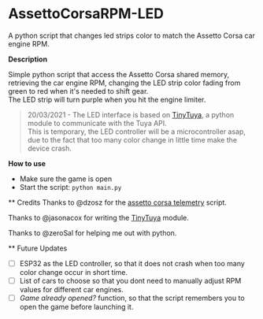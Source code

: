# AssettoCorsaRPM-LED

A python script that changes led strips color to match the Assetto Corsa car engine RPM.

**Description**

Simple python script that access the Assetto Corsa shared memory, retrieving the car engine RPM, changing the LED strip color fading from green to red when it's needed to shift gear.  
The LED strip will turn purple when you hit the engine limiter.

> 20/03/2021 - The LED interface is based on [TinyTuya](https://github.com/jasonacox/tinytuya), a python module to communicate with the Tuya API.  
> This is temporary, the LED controller will be a microcontroller asap, due to the fact that too many color change in little time make the device crash.

**How to use**
- Make sure the game is open
- Start the script: ```python main.py```



** Credits
Thanks to @dzosz  for the [assetto corsa telemetry](https://github.com/dzosz/OpenRacingHUD/blob/master/scripts/assetto_corsa_telemetry_reader.py) script.

Thanks to @jasonacox for writing the [TinyTuya](https://github.com/jasonacox/tinytuya) module.

Thanks to @zeroSal for helping me out with python.

** Future Updates
- [ ] ESP32 as the LED controller, so that it does not crash when too many color change occur in short time.
- [ ] List of cars to choose so that you dont need to manually adjust RPM values for different car engines.
- [ ] _Game already opened?_ function, so that the script remembers you to open the game before launching it.
